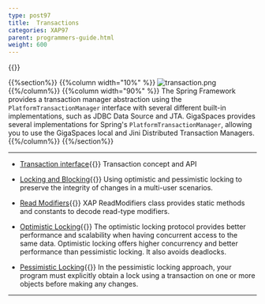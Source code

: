```yaml
---
type: post97
title:  Transactions
categories: XAP97
parent: programmers-guide.html
weight: 600
---
```



{{<wbr>}}

{{%section%}}
{{%column width="10%" %}}
![transaction.png](/attachment_files/subject/transaction.png)
{{%/column%}}
{{%column width="90%" %}}
The Spring Framework provides a transaction manager abstraction using the `PlatformTransactionManager` interface with several different built-in implementations, such as JDBC Data Source and JTA. GigaSpaces provides several implementations for Spring's `PlatformTransactionManager`, allowing you to use the GigaSpaces local and Jini Distributed Transaction Managers.
{{%/column%}}
{{%/section%}}

<hr/>

- [Transaction interface](./transaction-management.html){{<wbr>}}
Transaction concept and API

- [Locking and Blocking](./transaction-locking-and-blocking.html){{<wbr>}}
Using optimistic and pessimistic locking to preserve the integrity of changes in a multi-user scenarios.

- [Read Modifiers](./transaction-read-modifiers.html){{<wbr>}}
XAP ReadModifiers class provides static methods and constants to decode read-type modifiers.

- [Optimistic Locking](./transaction-optimistic-locking.html){{<wbr>}}
The optimistic locking protocol provides better performance and scalability when having concurrent access to the same data. Optimistic locking offers higher concurrency and better performance than pessimistic locking. It also avoids deadlocks.

- [Pessimistic Locking](./transaction-pessimistic-locking.html){{<wbr>}}
In the pessimistic locking approach, your program must explicitly obtain a lock using a transaction on one or more objects before making any changes.
<hr/>

